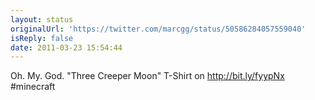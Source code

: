 ```yaml
---
layout: status
originalUrl: 'https://twitter.com/marcgg/status/50586284057559040'
isReply: false
date: 2011-03-23 15:54:44
---
```


Oh. My. God. "Three Creeper Moon" T-Shirt on http://bit.ly/fyypNx #minecraft
